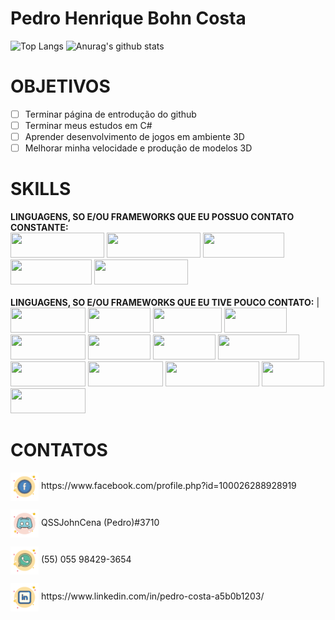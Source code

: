 
<link rel="stylesheet" src="./customcss.css">

# Pedro Henrique Bohn Costa

<!-- &repo=github-readme-stats -->

![Top Langs](https://github-readme-stats.vercel.app/api/top-langs/?username=TheNewGuy100)
![Anurag's github stats](https://github-readme-stats.vercel.app/api?username=TheNewGuy100&count_private=true&show_icons=true)

# OBJETIVOS
- [ ] Terminar página de entrodução do github
- [ ] Terminar meus estudos em C#
- [ ] Aprender desenvolvimento de jogos em ambiente 3D
- [ ] Melhorar minha velocidade e produção de modelos 3D

# SKILLS
  **LINGUAGENS, SO E/OU FRAMEWORKS QUE EU POSSUO CONTATO CONSTANTE:**
  <br>
    <img src="https://img.shields.io/badge/JavaScript-323330?style=for-the-badge&logo=javascript&logoColor=F7DF1E" width="150" height="40">
    <img src="https://img.shields.io/badge/TypeScript-007ACC?style=for-the-badge&logo=typescript&logoColor=white" width="150" height="40">
    <img src="https://img.shields.io/badge/Node.js-43853D?style=for-the-badge&logo=node.js&logoColor=white" width="130" height="40">
    <img src="https://img.shields.io/badge/Docker-2496ED?style=for-the-badge&logo=docker&logoColor=white" width="130" height="40">
    <img src="https://img.shields.io/badge/Windows-017AD7?style=for-the-badge&logo=windows&logoColor=white" width="150" height="40">
  <br>
  <br>
  **LINGUAGENS, SO E/OU FRAMEWORKS QUE EU TIVE POUCO CONTATO:** |
  <br>
      <img src="https://img.shields.io/badge/Linux-E34F26?style=for-the-badge&logo=linux&logoColor=black" width="120" height="40">
      <img src="https://img.shields.io/badge/C%23-239120?style=for-the-badge&logo=c-sharp&logoColor=white" width="100" height="40">
      <img src="https://img.shields.io/badge/HTML-239120?style=for-the-badge&logo=html5&logoColor=white" width="110" height="40">
      <img src="https://img.shields.io/badge/CSS3-1572B6?style=for-the-badge&logo=css3&logoColor=white" width="100" height="40">
      <img src="https://img.shields.io/badge/Python-3776AB?style=for-the-badge&logo=python&logoColor=white" width="120" height="40">
      <img src="https://img.shields.io/badge/C%2B%2B-00599C?style=for-the-badge&logo=c%2B%2B&logoColor=white" width="100" height="40">
      <img src="https://img.shields.io/badge/Lua-2C2D72?style=for-the-badge&logo=lua&logoColor=white" width="100" height="40">
      <img src="https://img.shields.io/badge/Bootstrap-563D7C?style=for-the-badge&logo=bootstrap&logoColor=white" width="130" height="40">
      <img src="https://img.shields.io/badge/jQuery-0769AD?style=for-the-badge&logo=jquery&logoColor=white" width="120" height="40">
      <img src="https://img.shields.io/badge/MySQL-00000F?style=for-the-badge&logo=mysql&logoColor=white" width="120" height="40">
      <img src="https://img.shields.io/badge/PostgreSQL-316192?style=for-the-badge&logo=postgresql&logoColor=white" width="150" height="40">
      <img src="https://img.shields.io/badge/Redis-D9281A?style=for-the-badge&logo=redis&logoColor=white" width="100" height="40">
      <img src="https://img.shields.io/badge/Unity-100000?style=for-the-badge&logo=unity&logoColor=white" width="120" height="40">


# CONTATOS
  <p>
    <img align="center" src="./facebook.png" width="45" height="45">
    <a>https://www.facebook.com/profile.php?id=100026288928919</a>
  </p>
  <p>
    <img align="center" src="./discord.png" width="45" height="45">
    QSSJohnCena (Pedro)#3710
  </p>
  <p>
    <img align="center" src="./whatsapp.png" width="45" height="45">
    (55) 055 98429-3654
  </p>
  <p>
    <img align="center" src="./linkedin.png" width="45" height="45">
    <a>https://www.linkedin.com/in/pedro-costa-a5b0b1203/</a>
  </p>











<!--
**TheNewGuy100/TheNewGuy100** is a ✨ _special_ ✨ repository because its `README.md` (this file) appears on your GitHub profile.

Here are some ideas to get you started:

- 🔭 I’m currently working on ...
- 🌱 I’m currently learning ...
- 👯 I’m looking to collaborate on ...
- 🤔 I’m looking for help with ...
- 💬 Ask me about ...
- 📫 How to reach me: ...
- 😄 Pronouns: ...
- ⚡ Fun fact: ...
-->
